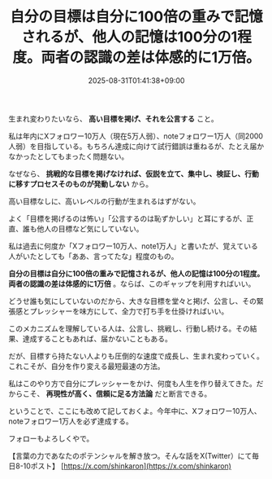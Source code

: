 ﻿---
title: "自分の目標は自分に100倍の重みで記憶されるが、他人の記憶は100分の1程度。両者の認識の差は体感的に1万倍。"
date: 2025-08-31T01:41:38+09:00
draft: false
---

生まれ変わりたいなら、 **高い目標を掲げ、それを公言する** こと。

私は年内にXフォロワー10万人（現在5万人弱）、noteフォロワー1万人（同2000人弱）を目指している。もちろん達成に向けて試行錯誤は重ねるが、たとえ届かなかったとしてもまったく問題ない。

なぜなら、 **挑戦的な目標を掲げなければ、仮説を立て、集中し、検証し、行動に移すプロセスそのものが発動しない** から。

高い目標なしに、高いレベルの行動が生まれるはずがない。

よく「目標を掲げるのは怖い」「公言するのは恥ずかしい」と耳にするが、正直、誰も他人の目標など気にしていない。

私は過去に何度か「Xフォロワー10万人、note1万人」と書いたが、覚えている人がいたとしても「ああ、言ってたな」程度のもの。

 **自分の目標は自分に100倍の重みで記憶されるが、他人の記憶は100分の1程度。両者の認識の差は体感的に1万倍** 。ならば、このギャップを利用すればいい。

どうせ誰も気にしていないのだから、大きな目標を堂々と掲げ、公言し、その緊張感とプレッシャーを味方にして、全力で打ち手を仕掛ければいい。

このメカニズムを理解している人は、公言し、挑戦し、行動し続ける。その結果、達成することもあれば、届かないこともある。

だが、目標すら持たない人よりも圧倒的な速度で成長し、生まれ変わっていく。これこそが、自分を作り変える最短最速の方法。

私はこのやり方で自分にプレッシャーをかけ、何度も人生を作り替えてきた。だからこそ、 **再現性が高く、信頼に足る方法論** だと断言できる。

ということで、ここにも改めて記しておくよ。今年中に、Xフォロワー10万人、noteフォロワー1万人を必ず達成する。

フォローもよろしくやで。

【言葉の力であなたのポテンシャルを解き放つ。そんな話をX(Twitter）にて毎日8-10ポスト】
[https://x.com/shinkaron](https://x.com/shinkaron)